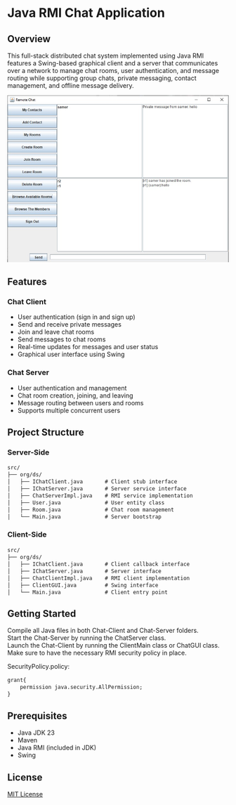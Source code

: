 # Java RMI Chat Application

## Overview
This full-stack distributed chat system implemented using Java RMI features a Swing-based graphical client and a server that communicates over a network to manage chat rooms, user authentication, and message routing while supporting group chats, private messaging, contact management, and offline message delivery.

![Application Screenshot](App.jpg)

## Features

### Chat Client
- User authentication (sign in and sign up)
- Send and receive private messages
- Join and leave chat rooms
- Send messages to chat rooms
- Real-time updates for messages and user status
- Graphical user interface using Swing

### Chat Server
- User authentication and management
- Chat room creation, joining, and leaving
- Message routing between users and rooms
- Supports multiple concurrent users

## Project Structure

### Server-Side
```
src/
├── org/ds/
│   ├── IChatClient.java       # Client stub interface
│   ├── IChatServer.java       # Server service interface
│   ├── ChatServerImpl.java    # RMI service implementation
│   ├── User.java              # User entity class  
│   ├── Room.java              # Chat room management
│   └── Main.java              # Server bootstrap
```
### Client-Side
```
src/
├── org/ds/
│   ├── IChatClient.java       # Client callback interface
│   ├── IChatServer.java       # Server interface  
│   ├── ChatClientImpl.java    # RMI client implementation
│   ├── ClientGUI.java         # Swing interface
│   └── Main.java              # Client entry point
```
## Getting Started
Compile all Java files in both Chat-Client and Chat-Server folders.  
Start the Chat-Server by running the ChatServer class.  
Launch the Chat-Client by running the ClientMain class or ChatGUI class.  
Make sure to have the necessary RMI security policy in place.

SecurityPolicy.policy:
```
grant{
    permission java.security.AllPermission;
}
```

## Prerequisites
- Java JDK 23
- Maven
- Java RMI (included in JDK)
- Swing


## License 
[MIT License](LICENSE)
